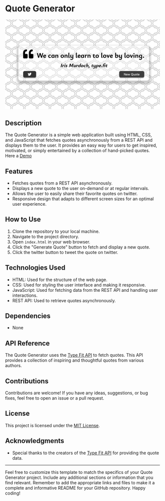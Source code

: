 # Quote Generator

![Quote Generator](./screenshot.png)

## Description

The Quote Generator is a simple web application built using HTML, CSS, and JavaScript that fetches quotes asynchronously from a REST API and displays them to the user. It provides an easy way for users to get inspired, motivated, or simply entertained by a collection of hand-picked quotes.
Here a [Demo](https://nass42.github.io/Quote_generator/)

## Features

- Fetches quotes from a REST API asynchronously.
- Displays a new quote to the user on-demand or at regular intervals.
- Allows the user to easily share their favorite quotes on twitter.
- Responsive design that adapts to different screen sizes for an optimal user experience.

## How to Use

1. Clone the repository to your local machine.
2. Navigate to the project directory.
3. Open `index.html` in your web browser.
4. Click the "Generate Quote" button to fetch and display a new quote.
5. Click the twitter button to tweet the quote on twitter.

## Technologies Used

- HTML: Used for the structure of the web page.
- CSS: Used for styling the user interface and making it responsive.
- JavaScript: Used for fetching data from the REST API and handling user interactions.
- REST API: Used to retrieve quotes asynchronously.

## Dependencies

- None

## API Reference

The Quote Generator uses the [Type Fit API](https://type.fit/api/quotes) to fetch quotes. This API provides a collection of inspiring and thoughtful quotes from various authors.

## Contributions

Contributions are welcome! If you have any ideas, suggestions, or bug fixes, feel free to open an issue or a pull request.

## License

This project is licensed under the [MIT License](https://opensource.org/licenses/MIT).

## Acknowledgments

- Special thanks to the creators of the [Type Fit API](https://type.fit/api/quotes) for providing the quote data.

---

Feel free to customize this template to match the specifics of your Quote Generator project. Include any additional sections or information that you find relevant. Remember to add the appropriate links and files to make it a complete and informative README for your GitHub repository. Happy coding!
